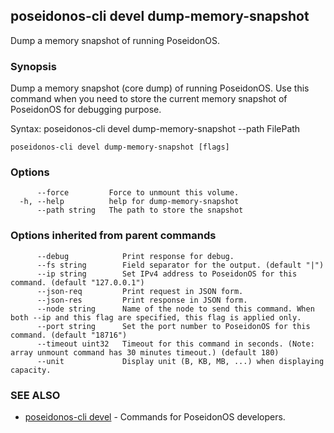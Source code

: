 ## poseidonos-cli devel dump-memory-snapshot

Dump a memory snapshot of running PoseidonOS.

### Synopsis


Dump a memory snapshot (core dump) of running PoseidonOS.
Use this command when you need to store the current memory snapshot of
PoseidonOS for debugging purpose. 

Syntax:
	poseidonos-cli devel dump-memory-snapshot --path FilePath
          

```
poseidonos-cli devel dump-memory-snapshot [flags]
```

### Options

```
      --force         Force to unmount this volume.
  -h, --help          help for dump-memory-snapshot
      --path string   The path to store the snapshot
```

### Options inherited from parent commands

```
      --debug            Print response for debug.
      --fs string        Field separator for the output. (default "|")
      --ip string        Set IPv4 address to PoseidonOS for this command. (default "127.0.0.1")
      --json-req         Print request in JSON form.
      --json-res         Print response in JSON form.
      --node string      Name of the node to send this command. When both --ip and this flag are specified, this flag is applied only.
      --port string      Set the port number to PoseidonOS for this command. (default "18716")
      --timeout uint32   Timeout for this command in seconds. (Note: array unmount command has 30 minutes timeout.) (default 180)
      --unit             Display unit (B, KB, MB, ...) when displaying capacity.
```

### SEE ALSO

* [poseidonos-cli devel](poseidonos-cli_devel.md)	 - Commands for PoseidonOS developers.

